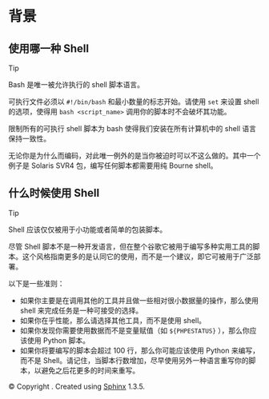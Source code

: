 # 背景

## 使用哪一种 Shell

Tip

Bash 是唯一被允许执行的 shell 脚本语言。

可执行文件必须以 `#!/bin/bash` 和最小数量的标志开始。请使用 `set` 来设置 shell 的选项，使得用 `bash <script_name>` 调用你的脚本时不会破坏其功能。

限制所有的可执行 shell 脚本为 bash 使得我们安装在所有计算机中的 shell 语言保持一致性。

无论你是为什么而编码，对此唯一例外的是当你被迫时可以不这么做的。其中一个例子是 Solaris SVR4 包，编写任何脚本都需要用纯 Bourne shell。

## 什么时候使用 Shell

Tip

Shell 应该仅仅被用于小功能或者简单的包装脚本。

尽管 Shell 脚本不是一种开发语言，但在整个谷歌它被用于编写多种实用工具的脚本。这个风格指南更多的是认同它的使用，而不是一个建议，即它可被用于广泛部署。

以下是一些准则：

*   如果你主要是在调用其他的工具并且做一些相对很小数据量的操作，那么使用 shell 来完成任务是一种可接受的选择。
*   如果你在乎性能，那么请选择其他工具，而不是使用 shell。
*   如果你发现你需要使用数据而不是变量赋值（如 `${PHPESTATUS}` ），那么你应该使用 Python 脚本。
*   如果你将要编写的脚本会超过 100 行，那么你可能应该使用 Python 来编写，而不是 Shell。请记住，当脚本行数增加，尽早使用另外一种语言重写你的脚本，以避免之后花更多的时间来重写。

© Copyright . Created using [Sphinx](http://sphinx-doc.org/) 1.3.5.